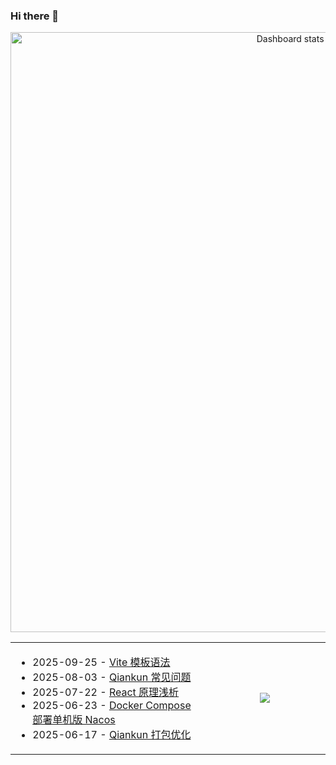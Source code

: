 ### Hi there 👋  

<!-- Made with [OSS Insight](https://ossinsight.io/) -->
<a href="https://next.ossinsight.io/widgets/official/compose-user-dashboard-stats?user_id=60531485" target="_blank" style="display: block" align="center">
  <picture>
    <source media="(prefers-color-scheme: dark)" srcset="https://next.ossinsight.io/widgets/official/compose-user-dashboard-stats/thumbnail.png?user_id=60531485&image_size=auto&color_scheme=dark" width="960px" height="auto">
    <img alt="Dashboard stats of @zxiaosi" src="https://next.ossinsight.io/widgets/official/compose-user-dashboard-stats/thumbnail.png?user_id=60531485&image_size=auto&color_scheme=light" width="960px" height="auto">
  </picture>
</a>

<table>
<tr>
<td width="560px" >
  
<!-- https://github.com/gautamkrishnar/blog-post-workflow?tab=readme-ov-file#options -->
<!-- BLOG-POST-LIST:START -->
- 2025-09-25 - [Vite 模板语法](https://zxiaosi.com/archives/234db02b.html) 
- 2025-08-03 - [Qiankun 常见问题](https://zxiaosi.com/archives/e35d3ec.html) 
- 2025-07-22 - [React 原理浅析](https://zxiaosi.com/archives/da72e83d.html) 
- 2025-06-23 - [Docker Compose 部署单机版 Nacos](https://zxiaosi.com/archives/444b5f5d.html) 
- 2025-06-17 - [Qiankun 打包优化](https://zxiaosi.com/archives/bc84a75a.html) 

<!-- BLOG-POST-LIST:END -->

</td>
<td align="center" width="400px" >
  
<a href="https://github.com/zxiaosi">
  <img align="center" src="https://github-readme-stats.vercel.app/api/top-langs/?username=zxiaosi&layout=compact&theme=transparent" />
</a>

</td>
</tr>
</table>
